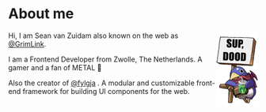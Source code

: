 # About me

<img align="right" src="https://github.com/grimlink/grimlink/raw/main/assets/sup-dood.png">

Hi, I am Sean van Zuidam also known on the web as [@GrimLink](https://twitter.com/GrimLink).

I am a Frontend Developer from Zwolle, The Netherlands.
A gamer and a fan of METAL 🤘

Also the creator of [@fylgja](https://github.com/fylgja) . A modular and customizable front-end framework for building UI components for the web.
